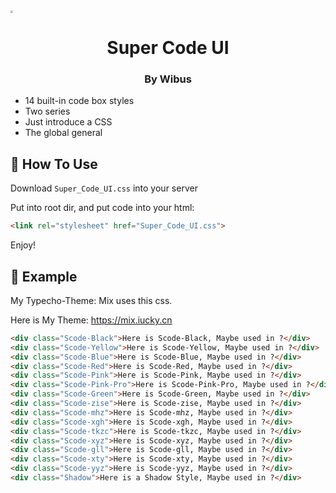 <img src="https://gitee.com/wibus/blog-assets-goo/raw/master/asset-pic/Super_Code_UI.png" style="zoom:25%;" />

<div align=center>
  <h1>
    Super Code UI
  </h1>
  <h3>
    By Wibus
  </h3>
</div>
 

- 14 built-in code box styles
- Two series
- Just introduce a CSS
- The global general

## 🎂 How To Use

Download `Super_Code_UI.css` into your server

Put into root dir, and put code into your html: 

```html
<link rel="stylesheet" href="Super_Code_UI.css">
```

Enjoy! 

## 🌯 Example

My Typecho-Theme: Mix uses this css.

Here is My Theme: https://mix.iucky.cn


```html
<div class="Scode-Black">Here is Scode-Black, Maybe used in ?</div>
<div class="Scode-Yellow">Here is Scode-Yellow, Maybe used in ?</div>
<div class="Scode-Blue">Here is Scode-Blue, Maybe used in ?</div>
<div class="Scode-Red">Here is Scode-Red, Maybe used in ?</div>
<div class="Scode-Pink">Here is Scode-Pink, Maybe used in ?</div>
<div class="Scode-Pink-Pro">Here is Scode-Pink-Pro, Maybe used in ?</div>
<div class="Scode-Green">Here is Scode-Green, Maybe used in ?</div>
<div class="Scode-zise">Here is Scode-zise, Maybe used in ?</div>
<div class="Scode-mhz">Here is Scode-mhz, Maybe used in ?</div>
<div class="Scode-xgh">Here is Scode-xgh, Maybe used in ?</div>
<div class="Scode-tkzc">Here is Scode-tkzc, Maybe used in ?</div>
<div class="Scode-xyz">Here is Scode-xyz, Maybe used in ?</div>
<div class="Scode-gll">Here is Scode-gll, Maybe used in ?</div>
<div class="Scode-xty">Here is Scode-xty, Maybe used in ?</div>
<div class="Scode-yyz">Here is Scode-yyz, Maybe used in ?</div>
<div class="Shadow">Here is a Shadow Style, Maybe used in ?</div>
```



